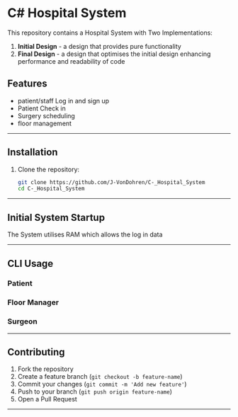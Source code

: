 # C# Hospital System
This repository contains a Hospital System with Two Implementations:
1. **Initial Design** - a design that provides pure functionality
2. **Final Design** - a design that optimises the initial design enhancing performance and readability of code

## Features
- patient/staff Log in and sign up
- Patient Check in
- Surgery scheduling
- floor management

---
## Installation

1. Clone the repository:
   ```sh
   git clone https://github.com/J-VonDohren/C-_Hospital_System
   cd C-_Hospital_System
   ```
   
---

## Initial System Startup
The System utilises RAM which allows the log in data 

---
## CLI Usage
### Patient

### Floor Manager

### Surgeon

---
## Contributing
1. Fork the repository
2. Create a feature branch (`git checkout -b feature-name`)
3. Commit your changes (`git commit -m 'Add new feature'`)
4. Push to your branch (`git push origin feature-name`)
5. Open a Pull Request

---

